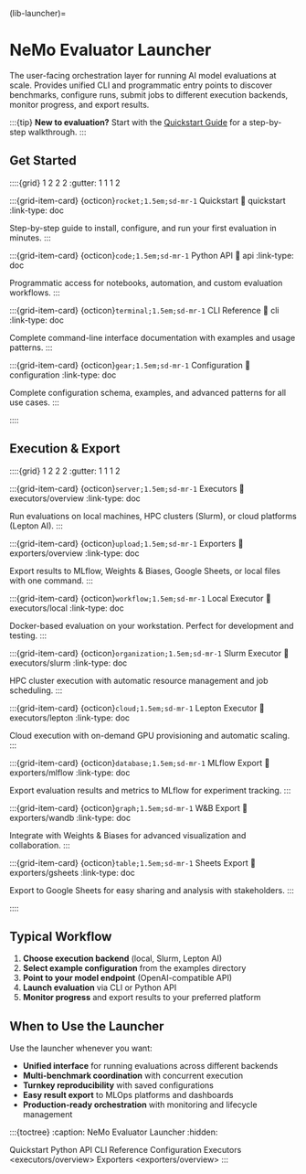 (lib-launcher)=

# NeMo Evaluator Launcher

The user-facing orchestration layer for running AI model evaluations at scale. Provides unified CLI and programmatic entry points to discover benchmarks, configure runs, submit jobs to different execution backends, monitor progress, and export results.

:::{tip}
**New to evaluation?** Start with the [Quickstart Guide](quickstart.md) for a step-by-step walkthrough.
:::

## Get Started

::::{grid} 1 2 2 2
:gutter: 1 1 1 2

:::{grid-item-card} {octicon}`rocket;1.5em;sd-mr-1` Quickstart
:link: quickstart
:link-type: doc

Step-by-step guide to install, configure, and run your first evaluation in minutes.
:::

:::{grid-item-card} {octicon}`code;1.5em;sd-mr-1` Python API
:link: api
:link-type: doc

Programmatic access for notebooks, automation, and custom evaluation workflows.
:::

:::{grid-item-card} {octicon}`terminal;1.5em;sd-mr-1` CLI Reference
:link: cli
:link-type: doc

Complete command-line interface documentation with examples and usage patterns.
:::

:::{grid-item-card} {octicon}`gear;1.5em;sd-mr-1` Configuration
:link: configuration
:link-type: doc

Complete configuration schema, examples, and advanced patterns for all use cases.
:::

::::

## Execution & Export

::::{grid} 1 2 2 2
:gutter: 1 1 1 2

:::{grid-item-card} {octicon}`server;1.5em;sd-mr-1` Executors
:link: executors/overview
:link-type: doc

Run evaluations on local machines, HPC clusters (Slurm), or cloud platforms (Lepton AI).
:::

:::{grid-item-card} {octicon}`upload;1.5em;sd-mr-1` Exporters
:link: exporters/overview
:link-type: doc

Export results to MLflow, Weights & Biases, Google Sheets, or local files with one command.
:::

:::{grid-item-card} {octicon}`workflow;1.5em;sd-mr-1` Local Executor
:link: executors/local
:link-type: doc

Docker-based evaluation on your workstation. Perfect for development and testing.
:::

:::{grid-item-card} {octicon}`organization;1.5em;sd-mr-1` Slurm Executor
:link: executors/slurm
:link-type: doc

HPC cluster execution with automatic resource management and job scheduling.
:::

:::{grid-item-card} {octicon}`cloud;1.5em;sd-mr-1` Lepton Executor
:link: executors/lepton
:link-type: doc

Cloud execution with on-demand GPU provisioning and automatic scaling.
:::

:::{grid-item-card} {octicon}`database;1.5em;sd-mr-1` MLflow Export
:link: exporters/mlflow
:link-type: doc

Export evaluation results and metrics to MLflow for experiment tracking.
:::

:::{grid-item-card} {octicon}`graph;1.5em;sd-mr-1` W&B Export
:link: exporters/wandb
:link-type: doc

Integrate with Weights & Biases for advanced visualization and collaboration.
:::

:::{grid-item-card} {octicon}`table;1.5em;sd-mr-1` Sheets Export
:link: exporters/gsheets
:link-type: doc

Export to Google Sheets for easy sharing and analysis with stakeholders.
:::

::::

## Typical Workflow

1. **Choose execution backend** (local, Slurm, Lepton AI)
2. **Select example configuration** from the examples directory
3. **Point to your model endpoint** (OpenAI-compatible API)
4. **Launch evaluation** via CLI or Python API
5. **Monitor progress** and export results to your preferred platform

## When to Use the Launcher

Use the launcher whenever you want:
- **Unified interface** for running evaluations across different backends
- **Multi-benchmark coordination** with concurrent execution
- **Turnkey reproducibility** with saved configurations
- **Easy result export** to MLOps platforms and dashboards
- **Production-ready orchestration** with monitoring and lifecycle management

:::{toctree}
:caption: NeMo Evaluator Launcher
:hidden:

Quickstart <quickstart>
Python API <api>
CLI Reference <cli>
Configuration <configuration>
Executors <executors/overview>
Exporters <exporters/overview>
:::
